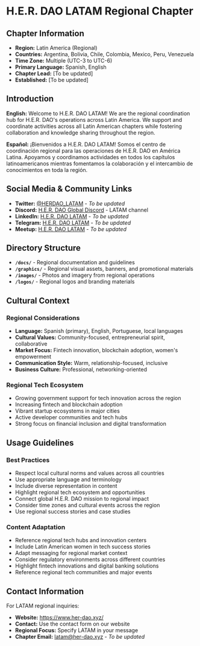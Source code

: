 # H.E.R. DAO LATAM Regional Chapter

## Chapter Information

- **Region:** Latin America (Regional)
- **Countries:** Argentina, Bolivia, Chile, Colombia, Mexico, Peru, Venezuela
- **Time Zone:** Multiple (UTC-3 to UTC-6)
- **Primary Language:** Spanish, English
- **Chapter Lead:** [To be updated]
- **Established:** [To be updated]

## Introduction

**English:**
Welcome to H.E.R. DAO LATAM! We are the regional coordination hub for H.E.R. DAO's operations across Latin America. We support and coordinate activities across all Latin American chapters while fostering collaboration and knowledge sharing throughout the region.

**Español:**
¡Bienvenidos a H.E.R. DAO LATAM! Somos el centro de coordinación regional para las operaciones de H.E.R. DAO en América Latina. Apoyamos y coordinamos actividades en todos los capítulos latinoamericanos mientras fomentamos la colaboración y el intercambio de conocimientos en toda la región.

## Social Media & Community Links

- **Twitter:** [@HERDAO_LATAM](https://twitter.com/HERDAO_LATAM) - *To be updated*
- **Discord:** [H.E.R. DAO Global Discord](https://discord.gg/her-dao) - LATAM channel
- **LinkedIn:** [H.E.R. DAO LATAM](https://linkedin.com/company/her-dao-latam) - *To be updated*
- **Telegram:** [H.E.R. DAO LATAM](https://t.me/herdao_latam) - *To be updated*
- **Meetup:** [H.E.R. DAO LATAM](https://meetup.com/her-dao-latam) - *To be updated*

## Directory Structure

- **`/docs/`** - Regional documentation and guidelines
- **`/graphics/`** - Regional visual assets, banners, and promotional materials
- **`/images/`** - Photos and imagery from regional operations
- **`/logos/`** - Regional logos and branding materials

## Cultural Context

### Regional Considerations
- **Language:** Spanish (primary), English, Portuguese, local languages
- **Cultural Values:** Community-focused, entrepreneurial spirit, collaborative
- **Market Focus:** Fintech innovation, blockchain adoption, women's empowerment
- **Communication Style:** Warm, relationship-focused, inclusive
- **Business Culture:** Professional, networking-oriented

### Regional Tech Ecosystem
- Growing government support for tech innovation across the region
- Increasing fintech and blockchain adoption
- Vibrant startup ecosystems in major cities
- Active developer communities and tech hubs
- Strong focus on financial inclusion and digital transformation

## Usage Guidelines

### Best Practices
- Respect local cultural norms and values across all countries
- Use appropriate language and terminology
- Include diverse representation in content
- Highlight regional tech ecosystem and opportunities
- Connect global H.E.R. DAO mission to regional impact
- Consider time zones and cultural events across the region
- Use regional success stories and case studies

### Content Adaptation
- Reference regional tech hubs and innovation centers
- Include Latin American women in tech success stories
- Adapt messaging for regional market context
- Consider regulatory environments across different countries
- Highlight fintech innovations and digital banking solutions
- Reference regional tech communities and major events

## Contact Information

For LATAM regional inquiries:
- **Website:** https://www.her-dao.xyz/
- **Contact:** Use the contact form on our website
- **Regional Focus:** Specify LATAM in your message
- **Chapter Email:** latam@her-dao.xyz - *To be updated*
